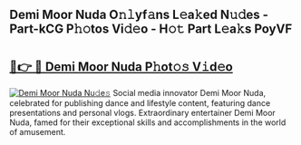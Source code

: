 ## Demi Moor Nuda O𝚗𝚕yf𝚊ns L𝚎a𝚔ed N𝚞𝚍es - Part-kCG P𝚑𝚘tos Vi𝚍𝚎o - H𝚘𝚝 Part L𝚎a𝚔s PoyVF

# <h2><a href="http://kfdkusd.oniu.top/?m=Demi+Moor+Nuda">🔗👉 🔴 Demi Moor Nuda P𝚑ot𝚘𝚜 V𝚒d𝚎o</a></h2>

[![Demi Moor Nuda Nu𝚍e𝚜](https://i.imgur.com/0qMVB7G.gif)](http://kfdkusd.oniu.top/?m=Demi+Moor+Nuda)
Social media innovator Demi Moor Nuda, celebrated for publishing dance and lifestyle content, featuring dance presentations and personal vlogs. Extraordinary entertainer Demi Moor Nuda, famed for their exceptional skills and accomplishments in the world of amusement.  
